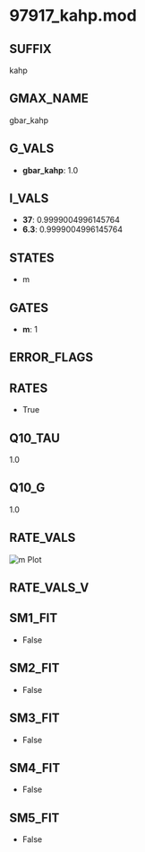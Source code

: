 # 97917_kahp.mod

## SUFFIX

kahp

## GMAX_NAME

gbar_kahp

## G_VALS

- **gbar_kahp**: 1.0

## I_VALS

- **37**: 0.9999004996145764
- **6.3**: 0.9999004996145764

## STATES

- m

## GATES

- **m**: 1

## ERROR_FLAGS


## RATES

- True

## Q10_TAU

1.0

## Q10_G

1.0

## RATE_VALS

![m Plot](/Users/pbozelos/Dropbox/icg-Chai-Panos/supermodels/output_markdown_files/KCa/97917_kahp.mod/images/m.png)

## RATE_VALS_V

## SM1_FIT

- False

## SM2_FIT

- False

## SM3_FIT

- False

## SM4_FIT

- False

## SM5_FIT

- False

